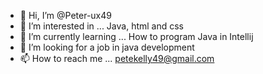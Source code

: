 - 👋 Hi, I’m @Peter-ux49
- 👀 I’m interested in ... Java, html and css
- 🌱 I’m currently learning ... How to program Java in Intellij
- 💞️ I’m looking for a job in java development
- 📫 How to reach me ... petekelly49@gmail.com

<!---
Peter-ux49/Peter-ux49 is a ✨ special ✨ repository because its `README.md` (this file) appears on your GitHub profile.
You can click the Preview link to take a look at your changes.
--->
